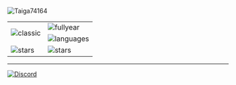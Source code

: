 
<!-- <h1 align="center">Hi 👋, I'm Taiga</h1> -->
<p> <img src="https://komarev.com/ghpvc/?username=Taiga74164&label=Profile%20views&color=0e75b6&style=flat" alt="Taiga74164" /> </p>

<div align="center">
 <table>
   <tr>
     <td rowspan=2> <img src="./metrics.classic.svg" alt="classic" /> </td>
     <td> 
	     <img src="./metrics.plugin.isocalendar.fullyear.svg" alt="fullyear" /> 
     </td>
   </tr>
   <tr>
	   <td><img src="./metrics.plugin.languages.svg" alt="languages" /></td> 
   </tr>
   <tr>
	   <td rowspan="2"><img src="./metrics.plugin.stars.svg" alt="stars" /></td> 
   </tr>
   <tr>
	   <td><img src="./metrics.plugin.leetcode.svg" alt="stars" /></td> 
   </tr>
 </table>
</div>
<hr/>


<!-- <p> <img alt="Stats" src="https://github-readme-stats.vercel.app/api?username=Taiga74164&count_private=true&show_icons=true&show_icons=true&theme=dracula" /> </p> 
<p> <img alt="Stats2" src="https://github-readme-streak-stats.herokuapp.com/?user=Taiga74164&theme=dracula" /> </p>
<p> <img alt="Languages" src="https://github-readme-stats.vercel.app/api/top-langs/?username=Taiga74164&layout=compact&langs_count=10&show_icons=true&theme=dracula" /> </p> -->
<a href="https://discord.com/users/696988079352709140"><img src="https://lanyard.cnrad.dev/api/696988079352709140?borderRadius=20px&bg=00000000" alt="Discord" /></a>

<!--
**Taiga74164/Taiga74164** is a ✨ _special_ ✨ repository because its `README.md` (this file) appears on your GitHub profile.

Here are some ideas to get you started:

- 🔭 I’m currently working on ...
- 🌱 I’m currently learning ...
- 👯 I’m looking to collaborate on ...
- 🤔 I’m looking for help with ...
- 💬 Ask me about ...
- 📫 How to reach me: ...
- 😄 Pronouns: ...
- ⚡ Fun fact: ...
-->
